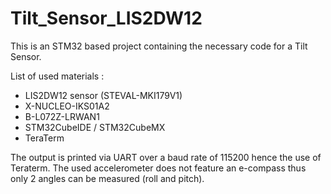 # Tilt_Sensor_LIS2DW12

This is an STM32 based project containing the necessary code for a Tilt Sensor.

List of used materials : 

- LIS2DW12 sensor (STEVAL-MKI179V1)
- X-NUCLEO-IKS01A2 
- B-L072Z-LRWAN1 
- STM32CubeIDE / STM32CubeMX
- TeraTerm

The output is printed via UART over a baud rate of 115200 hence the use of Teraterm. The used accelerometer does not feature an e-compass thus only 2 angles can be measured (roll and pitch).

